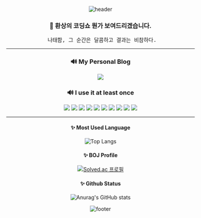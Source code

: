 <div align="center">
  
![header](https://capsule-render.vercel.app/api?type=waving&color=0:07EFEB,20:1EC4DC,40:369ACD,60:4D6FBE,100:6644AF&height=250&fontColor=ffffff&section=header&text=nmy6452&fontSize=90&animation=fadeIn)

<h3>📑 환상의 코딩쇼 뭔가 보여드리겠습니다.</h3>

<pre> 나태함, 그 순간은 달콤하고 결과는 비참하다.</pre>
  
***  
  
<h3>🔊 My Personal Blog</h3>
  <a href="https://velog.io/@nmy6452"><img src="https://img.shields.io/badge/Velog-20C997?style=for-the-badge&logo=Velog&logoColor=white"/></a>
  
  
<h3>🔊 I use it at least once</h3>
<img src="https://img.shields.io/badge/C-A8B9CC?style=for-the-badge&logo=C&logoColor=white"/> 
<img src="https://img.shields.io/badge/C++-00599C?style=for-the-badge&logo=c%2B%2B&logoColor=white"/>
<img src="https://img.shields.io/badge/C Sharp-239120?style=for-the-badge&logo=C#&logoColor=white"/>
<img src="https://img.shields.io/badge/Python-3776AB?style=for-the-badge&logo=Python&logoColor=white"/>
<img src="https://img.shields.io/badge/Java-FF3300?style=for-the-badge&logo=CoffeeScript&logoColor=white"/> 
  
 <img src="https://img.shields.io/badge/Flask-000000?style=for-the-badge&logo=Flask&logoColor=white"/> 
 <img src="https://img.shields.io/badge/MySQL-4479A1?style=for-the-badge&logo=MySQL&logoColor=white"/> 
 <img src="https://img.shields.io/badge/PostSQL-003545?style=for-the-badge&logo=PostSQL&logoColor=white"/>
 <img src="https://img.shields.io/badge/Unity-000000?style=for-the-badge&logo=Unity&logoColor=white"/> 
 <img src="https://img.shields.io/badge/Spring-3DDC84?style=for-the-badge&logo=Spring&logoColor=white"/> 
  
***
  
<h4>✨ Most Used Language</h4>
  
![Top Langs](https://github-readme-stats.vercel.app/api/top-langs/?username=nmy6452&theme=radical&hide=jupyter%20notebook&layout=compact)
  
  
<h4>✨ BOJ Profile</h4>
  
[![Solved.ac
프로필](http://mazassumnida.wtf/api/v2/generate_badge?boj=nmy6452)](https://solved.ac/nmy6452)

<h4>✨ Github Status</h4>
  
![Anurag's GitHub stats](https://github-readme-stats.vercel.app/api?username=nmy6452&show_icons=true&theme=radical)

![footer](https://capsule-render.vercel.app/api?type=waving&color=0:07EFEB,20:1EC4DC,40:369ACD,60:4D6FBE,100:6644AF&height=250&fontColor=ffffff&section=footer&animation=fadeIn&stroke=C6C6C6)
</div>
